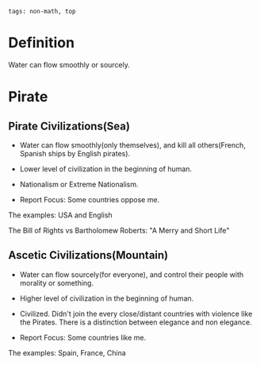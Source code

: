 ```
tags: non-math, top
```
# Definition

Water can flow smoothly or sourcely.

# Pirate

## Pirate Civilizations(Sea)

- Water can flow smoothly(only themselves), and kill all others(French, Spanish ships by English pirates).

- Lower level of civilization in the beginning of human.

- Nationalism or Extreme Nationalism.

- Report Focus: Some countries oppose me. 

The examples: USA and English

The Bill of Rights vs Bartholomew Roberts: "A Merry and Short Life"

## Ascetic Civilizations(Mountain)

- Water can flow sourcely(for everyone), and control their people with morality or something.

- Higher level of civilization in the beginning of human.

- Civilized. Didn't join the every close/distant countries with violence like the Pirates. There is a distinction between elegance and non elegance.

- Report Focus: Some countries like me.

The examples: Spain, France, China

<!--
La démocratie en Allemagne / France est meilleure pour la Chine. Espagnol, français, allemand
-->